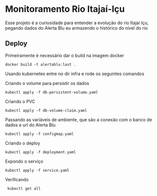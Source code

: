 # Monitoramento Rio Itajaí-Içu
Esse projeto é a curiosidade para entender a evolução do rio Itajaí Içu,
pegando dados do Alerta Blu eu armazendo o histórico do nível do rio

## Deploy
Primeiramente é necessário  dar o build na imagem docker

    docker build -t alertablu:last .

Usando kubernetes entre no dir infra e rode os seguintes comandos

Criando o volume para persistir os dados

    kubectl apply -f db-persistent-volume.yaml


Criando o PVC

    kubectl apply -f db-volume-claim.yaml

Passando as variáveis de ambiente, que são a conexão com o banco de dados
e url do Alerta Blu

    kubectl apply -f configmap.yaml

Criando o deploy

    kubectl apply -f deployment.yaml

Expondo o serviço
    
    kubectl apply -f service.yaml
    
Verificando 

     kubectl get all    
